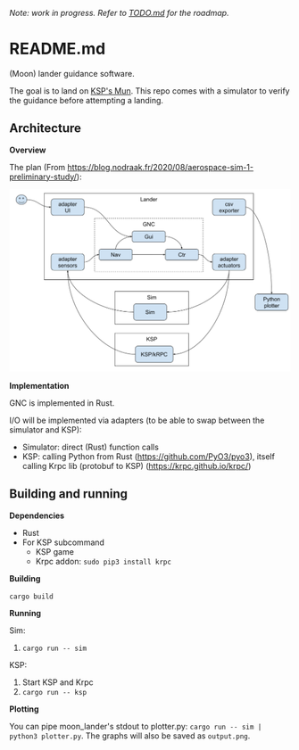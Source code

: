 *Note: work in progress. Refer to [TODO.md](TODO.md) for the roadmap.*

# README.md

(Moon) lander guidance software.

The goal is to land on [KSP's Mun](https://wiki.kerbalspaceprogram.com/wiki/Mun).
This repo comes with a simulator to verify the guidance before attempting a landing.

## Architecture

**Overview**

The plan (From https://blog.nodraak.fr/2020/08/aerospace-sim-1-preliminary-study/):

![](docs/images/Architecture.svg)

**Implementation**

GNC is implemented in Rust.

I/O will be implemented via adapters (to be able to swap between the simulator and KSP):

* Simulator: direct (Rust) function calls
* KSP: calling Python from Rust (https://github.com/PyO3/pyo3), itself calling Krpc lib (protobuf to KSP) (https://krpc.github.io/krpc/)

## Building and running

**Dependencies**

* Rust
* For KSP subcommand
    * KSP game
    * Krpc addon: `sudo pip3 install krpc`

**Building**

`cargo build`

**Running**

Sim:

1. `cargo run -- sim`

KSP:

1. Start KSP and Krpc
2. `cargo run -- ksp`

**Plotting**

You can pipe moon_lander's stdout to plotter.py: `cargo run -- sim | python3 plotter.py`.
The graphs will also be saved as `output.png`.

